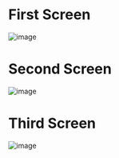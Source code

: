 
# First Screen
![image](https://user-images.githubusercontent.com/90299098/213905871-e0c2a832-e209-4c88-9077-70611a67535c.png)

# Second Screen
![image](https://user-images.githubusercontent.com/90299098/213905880-2d91c36f-2fa5-4019-b038-270a2eca2a25.png)

# Third Screen
![image](https://user-images.githubusercontent.com/90299098/213905885-b647c3b0-f579-4fe6-9c1c-62b1f35f84f7.png)


